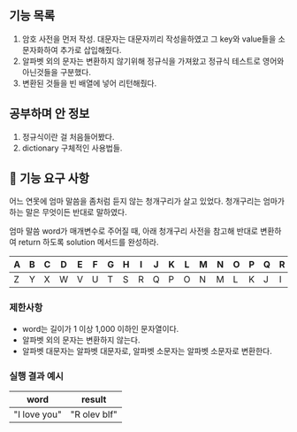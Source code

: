 ## 기능 목록
1. 암호 사전을 먼저 작성.
    대문자는 대문자끼리 작성을하였고 그 key와 value들을 소문자화하여 추가로 삽입해줬다.
2. 알파벳 외의 문자는 변환하지 않기위해 정규식을 가져왔고 정규식 테스트로 영어와 아닌것들을 구분했다.
3. 변환된 것들을 빈 배열에 넣어 리턴해줬다.

## 공부하며 안 정보
1. 정규식이란 걸 처음들어봤다.
2. dictionary 구체적인 사용법들.

## 🚀 기능 요구 사항

어느 연못에 엄마 말씀을 좀처럼 듣지 않는 청개구리가 살고 있었다. 청개구리는 엄마가 하는 말은 무엇이든 반대로 말하였다.

엄마 말씀 word가 매개변수로 주어질 때, 아래 청개구리 사전을 참고해 반대로 변환하여 return 하도록 solution 메서드를 완성하라.

| A | B | C | D | E | F | G | H | I | J | K | L | M | N | O | P | Q | R | S | T | U | V | W | X | Y | Z |
| --- | --- | --- | --- | --- | --- | --- | --- | --- | --- | --- | --- | --- | --- | --- | --- | --- | --- | --- | --- | --- | --- | --- | --- | --- | --- |
| Z | Y | X | W | V | U | T | S | R | Q | P | O | N | M | L | K | J | I | H | G | F | E | D | C | B | A |

### 제한사항

- word는 길이가 1 이상 1,000 이하인 문자열이다.
- 알파벳 외의 문자는 변환하지 않는다.
- 알파벳 대문자는 알파벳 대문자로, 알파벳 소문자는 알파벳 소문자로 변환한다.

### 실행 결과 예시

| word | result |
| --- | --- |
| "I love you" | "R olev blf" |
